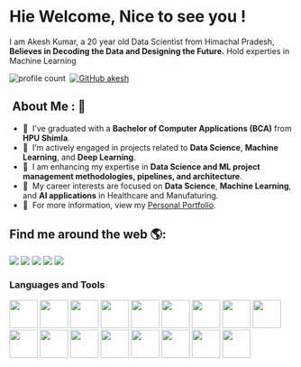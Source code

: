 # Hie Welcome, Nice to see you !

I am Akesh Kumar, a 20 year old Data Scientist from Himachal Pradesh, <strong>Believes in Decoding the Data and Designing the Future.</strong> Hold experties in Machine Learning 

![profile count](https://komarev.com/ghpvc/?username=akesh-0909&color=red)&nbsp;
[![GitHub akesh](https://img.shields.io/github/followers/akesh-0909?label=follow&style=social)](https://github.com/akesh-0909)&nbsp;

## &nbsp;About Me : 📡
- 💼  &nbsp;I’ve graduated with a **Bachelor of Computer Applications (BCA)** from **HPU Shimla**.
- 🔭  &nbsp;I’m actively engaged in projects related to **Data Science**, **Machine Learning**, and **Deep Learning**.
- 🌱  &nbsp;I am enhancing my expertise in **Data Science and ML project management methodologies, pipelines, and architecture**.
- 🤔  &nbsp;My career interests are focused on **Data Science**, **Machine Learning**, and **AI applications** in Healthcare and Manufaturing.
- 👀  &nbsp;For more information, view my [Personal Portfolio](https://akesh-0909.github.io).


## Find me around the web 🌎:
<div>
    <a href="https://www.linkedin.com/in/akeshkumar/">
        <img src="https://img.shields.io/badge/linkedin-%230077B5.svg?&style=for-the-badge&logo=linkedin&logoColor=white"></a>
    <a href="https://akesh-0909.github.io/">
        <img src="https://img.shields.io/badge/Portfolio-%2312100E.svg?&style=for-the-badge&logo=circle&logoColor=white"></a>
  <a href="https://www.kaggle.com/akeshkumarhp">
        <img src="https://img.shields.io/badge/kaggle-%2320BEFF.svg?&style=for-the-badge&logo=kaggle&logoColor=white"></a>
  <a href="mailto:akeshkumar65885@gmail.com">
        <img src="https://img.shields.io/badge/-Mail Me-7B83fB?&style=for-the-badge&logo=gmail&logoColor=white"></a>
 <a href="https://www.instagram.com/koundal_akesh/">
        <img src="https://img.shields.io/badge/instagram-%23E4405F.svg?&style=for-the-badge&logo=instagram&logoColor=white"></a></div>
   <!--## Github repositories stats
![MrMimic stats](https://github-readme-stats.vercel.app/api?username=akesh-0909&show_icons=true&theme=dracula)--!>

### Languages and Tools
<code><img height="50" src="https://www.vectorlogo.zone/logos/python/python-ar21.svg"></code>
<code><img height="50" src="https://www.vectorlogo.zone/logos/docker/docker-ar21.svg"></code>
<code><img height="50" src="https://www.vectorlogo.zone/logos/tensorflow/tensorflow-ar21.svg"></code>
<code><img height="50" src="https://www.vectorlogo.zone/logos/mysql/mysql-ar21.svg"></code>
<code><img height="50" src="https://www.vectorlogo.zone/logos/mongodb/mongodb-ar21.svg"></code>
<code><img height="50" src="https://www.vectorlogo.zone/logos/w3_html5/w3_html5-ar21.svg"></code>
<code><img height="50" src="https://www.vectorlogo.zone/logos/jupyter/jupyter-ar21.svg"></code>
<code><img height="50" src="https://www.vectorlogo.zone/logos/github/github-ar21.svg"></code>
<code><img height="50" src="https://www.vectorlogo.zone/logos/numpy/numpy-ar21.svg"></code>
<code><img height="50" src="https://img.icons8.com/?size=48&id=xSkewUSqtErH&format=png"></code>
<code><img height="50" src="https://mlflow.org/docs/latest/_static/MLflow-logo-final-black.png"></code>
<code><img height="50" src="https://scipy.org/images/logo.svg"></code>
<code><img height="50" src="https://upload.wikimedia.org/wikipedia/commons/thumb/0/05/Scikit_learn_logo_small.svg/180px-Scikit_learn_logo_small.svg.png"></code>
<code><img height="50" src="https://dvc.org/img/logos/dvc.svg"></code>
<code><img height="50" src="https://th.bing.com/th?id=OSK.a7177a97eea720a74a2020d18260a6a0&w=46&h=46&c=11&rs=1&qlt=80&o=6&dpr=1.2&pid=SANGAM"></code>
<code><img height="50" src="https://seaborn.pydata.org/_static/logo-wide-lightbg.svg"></code>
<code><img height="50" src="https://matplotlib.org/_static/logo_light.svg"></code>

